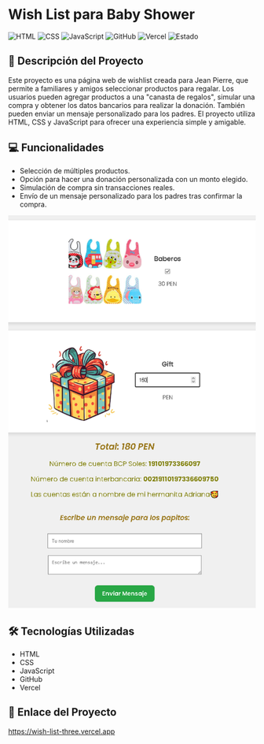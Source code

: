 # Wish List para Baby Shower
![HTML](https://img.shields.io/badge/HTML-darkgreen)  ![CSS](https://img.shields.io/badge/CSS-blue)  ![JavaScript](https://img.shields.io/badge/JavaScript-yellow)  ![GitHub](https://img.shields.io/badge/GitHub-Repository-lightgrey)  ![Vercel](https://img.shields.io/badge/Vercel-Deployment-lightblue)  ![Estado](https://img.shields.io/badge/Estado-Terminado-brightgreen)

## 📖 Descripción del Proyecto
Este proyecto es una página web de wishlist creada para Jean Pierre, que permite a familiares y amigos seleccionar productos para regalar. Los usuarios pueden agregar productos a una "canasta de regalos", simular una compra y obtener los datos bancarios para realizar la donación. También pueden enviar un mensaje personalizado para los padres. El proyecto utiliza HTML, CSS y JavaScript para ofrecer una experiencia simple y amigable.

## 💻 Funcionalidades
- Selección de múltiples productos.
- Opción para hacer una donación personalizada con un monto elegido.
- Simulación de compra sin transacciones reales.
- Envío de un mensaje personalizado para los padres tras confirmar la compra.

![Captura de Pantalla](assets/Screenshot_4.png)

## 🛠 Tecnologías Utilizadas
- HTML
- CSS
- JavaScript
- GitHub 
- Vercel

## 🚀 Enlace del Proyecto
https://wish-list-three.vercel.app
